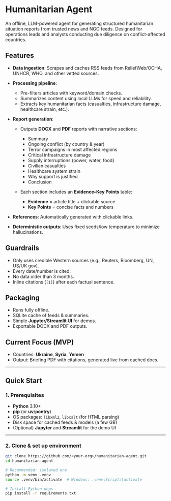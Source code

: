 # Humanitarian Agent

An offline, LLM-powered agent for generating structured humanitarian situation reports from trusted news and NGO feeds.
Designed for operations leads and analysts conducting due diligence on conflict-affected countries.

## Features

* **Data ingestion**: Scrapes and caches RSS feeds from ReliefWeb/OCHA, UNHCR, WHO, and other vetted sources.
* **Processing pipeline**:

  * Pre-filters articles with keyword/domain checks.
  * Summarizes content using local LLMs for speed and reliability.
  * Extracts key humanitarian facts (casualties, infrastructure damage, healthcare strain, etc.).
* **Report generation**:

  * Outputs **DOCX** and **PDF** reports with narrative sections:
    * Summary
    * Ongoing conflict (by country & year)
    * Terror campaigns in most affected regions
    * Critical infrastructure damage
    * Supply interruptions (power, water, food)
    * Civilian casualties
    * Healthcare system strain
    * Why support is justified
    * Conclusion

  * Each section includes an **Evidence–Key Points** table:
    * **Evidence** = article title + clickable source
    * **Key Points** = concise facts and numbers

* **References**: Automatically generated with clickable links.
* **Deterministic outputs**: Uses fixed seeds/low temperature to minimize hallucinations.

## Guardrails

* Only uses credible Western sources (e.g., Reuters, Bloomberg, UN, US/UK gov).
* Every date/number is cited.
* No data older than 3 months.
* Inline citations (`[1]`) after each factual sentence.

## Packaging

* Runs fully offline.
* SQLite cache of feeds & summaries.
* Simple **Jupyter/Streamlit UI** for demos.
* Exportable DOCX and PDF outputs.

## Current Focus (MVP)

* Countries: **Ukraine**, **Syria**, **Yemen**
* Output: Briefing PDF with citations, generated live from cached docs.

---

## Quick Start

### 1. Prerequisites
- **Python** 3.10+  
- **pip** (or **uv**/**poetry**)  
- OS packages: `libxml2`, `libxslt` (for HTML parsing)  
- Disk space for cached feeds & models (a few GB)  
- (Optional) **Jupyter** and **Streamlit** for the demo UI

---

### 2. Clone & set up environment
```bash
git clone https://github.com/<your-org>/humanitarian-agent.git
cd humanitarian-agent

# Recommended: isolated env
python -m venv .venv
source .venv/bin/activate  # Windows: .venv\Scripts\activate

# Install Python deps
pip install -r requirements.txt
